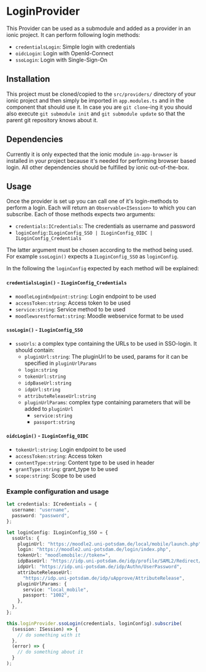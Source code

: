 # LoginProvider

This Provider can be used as a submodule and added as a provider in
an ionic project. It can perform following login methods:

- `credentialsLogin`: Simple login with credentials
- `oidcLogin`: Login with OpenId-Connect
- `ssoLogin`: Login with Single-Sign-On

## Installation

This project must be cloned/copied to the `src/providers/` directory of your ionic
project and then simply be imported in `app.modules.ts` and in the component that
should use it. In case you are `git clone`-ing it you should also execute
`git submodule init` and `git submodule update` so that the parent git repository
knows about it.

## Dependencies

Currently it is only expected that the ionic module `in-app-browser` is installed
in your project because it's needed for performing browser based login. All other
dependencies should be fulfilled by ionic out-of-the-box.

## Usage

Once the provider is set up you can call one of it's login-methods to perform a login.
Each will return an `Observable<ISession>` to which you can subscribe. Each of those
methods expects two arguments:

- `credentials:ICredentials`: The credentials as username and password
- `loginConfig:ILoginConfig_SSO | ILoginConfig_OIDC | ILoginConfig_Credentials`

The latter argument must be chosen according to the method being used. For example
`ssoLogin()` expects a `ILoginConfig_SSO` as `loginConfig`.

In the following the `loginConfig` expected by each method will be explained:

#### `credentialsLogin()` - `ILoginConfig_Credentials`

- `moodleLoginEndpoint:string`: Login endpoint to be used
- `accessToken:string`: Access token to be used
- `service:string`: Service method to be used
- `moodlewsrestformat:string`: Moodle webservice format to be used

#### `ssoLogin()` - `ILoginConfig_SSO`

- `ssoUrls`: a complex type containing the URLs to be used in SSO-login. It should contain:
  - `pluginUrl:string`: The pluginUrl to be used, params for it can be specified in `pluginUrlParams`
  - `login:string`
  - `tokenUrl:string`
  - `idpBaseUrl:string`
  - `idpUrl:string`
  - `attributeReleaseUrl:string`
  - `pluginUrlParams`: complex type containing parameters that will be added to `pluginUrl`
    - `service:string`
    - `passport:string`

#### `oidcLogin()` - `ILoginConfig_OIDC`

- `tokenUrl:string`: Login endpoint to be used
- `accessToken:string`: Access token
- `contentType:string`: Content type to be used in header
- `grantType:string`: grant_type to be used
- `scope:string`: Scope to be used

### Example configuration and usage

```typescript
let credentials: ICredentials = {
  username: "username",
  password: "password",
};

let loginConfig: ILoginConfig_SSO = {
  ssoUrls: {
    pluginUrl: "https://moodle2.uni-potsdam.de/local/mobile/launch.php",
    login: "https://moodle2.uni-potsdam.de/login/index.php",
    tokenUrl: "moodlemobile://token=",
    idpBaseUrl: "https://idp.uni-potsdam.de/idp/profile/SAML2/Redirect/SSO",
    idpUrl: "https://idp.uni-potsdam.de/idp/Authn/UserPassword",
    attributeReleaseUrl:
      "https://idp.uni-potsdam.de/idp/uApprove/AttributeRelease",
    pluginUrlParams: {
      service: "local_mobile",
      passport: "1002",
    },
  },
};

this.loginProvider.ssoLogin(credentials, loginConfig).subscribe(
  (session: ISession) => {
    // do something with it
  },
  (error) => {
    // do something about it
  }
);
```
